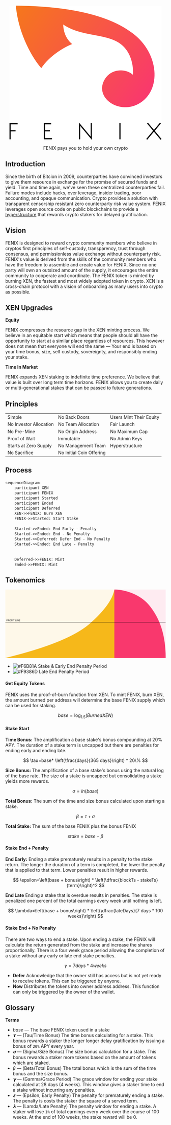 <p align="center">
<picture>
  <source media="(prefers-color-scheme: dark)" srcset="./img/fenix-dark.svg">
  <img alt="fenix" src="./img/fenix-light.svg">
</picture>
</p>

<center>
FENIX pays you to hold your own crypto
</center>

## Introduction

Since the birth of Bitcion in 2009, counterparties have convinced investors to give them resource in exchange for the promise of secured funds and yield. Time and time again, we've seen these centralized counterparties fail. Failure modes include hacks, over leverage, insider trading, poor accounting, and opaque communication. Crypto provides a solution with transparent censorship resistant zero counterparty risk value system. FENIX leverages open source code on public blockchains to provide a [hyperstructure](https://jacob.energy/hyperstructures.html) that rewards crypto stakers for delayed gratification.

## Vision

FENIX is designed to reward crypto community members who believe in cryptos first principles of self-custody, transparency, trust through consensus, and permissionless value exchange without counterparty risk. FENIX's value is derived from the skills of the community members who have the freedom to assemble and create value for FENIX. Since no one party will own an outsized amount of the supply, it encourages the entire community to cooperate and coordinate. The FENIX token is minted by burning XEN, the fastest and most widely adopted token in crypto. XEN is a cross-chain protocol with a vision of onboarding as many users into crypto as possible.

## XEN Upgrades

**Equity**

FENIX compresses the resource gap in the XEN minting process. We believe in an equitable start which means that people should all have the opportunity to start at a similar place regardless of resources. This however does not mean that everyone will end the same — Your end is based on your time bonus, size, self custody, sovereignty, and responsibly ending your stake.

**Time In Market**

FENIX expands XEN staking to indefinite time preference. We believe that value is built over long term time horizons. FENIX allows you to create daily or multi-generational stakes that can be passed to future generations.

## Principles

<table>
<tr>
<td>Simple</td>
<td>No Back Doors</td>
<td>Users Mint Their Equity</td>
</tr>
<tr>
<td>No Investor Allocation</td>
<td>No Team Allocation</td>
<td>Fair Launch</td>
</tr>
<tr>
<td>No Pre-Mine</td>
<td>No Origin Address</td>
<td>No Maximum Cap</td>
</tr>
<tr>
<td>Proof of Wait</td>
<td>Immutable</td>
<td>No Admin Keys</td>
</tr>
<tr>
<td>Starts at Zero Supply</td>
<td>No Management Team</td>
<td>Hyperstructure</td>
</tr>
<tr>
<td>No Sacrifice</td>
<td>No Initial Coin Offering</td>
<td></td>
</tr>
</table>

## Process

```mermaid
sequenceDiagram
    participant XEN
    participant FENIX
    participant Started
    participant Ended
    participant Deferred
    XEN->>FENIX: Burn XEN
    FENIX->>Started: Start Stake

    Started->>Ended: End Early - Penalty
    Started->>Ended: End - No Penalty
    Started->>Deferred: Defer End - No Penalty
    Started->>Ended: End Late - Penalty


    Deferred->>FENIX: Mint
    Ended->>FENIX: Mint
```

## Tokenomics

<p align="center">
<picture>
  <source media="(prefers-color-scheme: dark)" srcset="./img/stake-dark.svg">
  <img alt="fenix" src="./img/stake-light.svg">
</picture>
</p>

- ![#F6B81A](https://via.placeholder.com/15/F6B81A/F6B81A.png) Stake & Early End Penalty Period
- ![#F9386D](https://via.placeholder.com/15/F9386D/F9386D.png) Late End Penalty Period

#### Get Equity Tokens

FENIX uses the proof-of-burn function from XEN. To mint FENIX, burn XEN, the amount burned per address will determine the base FENIX supply which can be used for staking.

$$
base=\log_{1.5}\left(BurnedXEN\right)
$$

#### Stake Start

**Time Bonus:** The amplification a base stake's bonus compounding at 20% APY. The duration of a stake term is uncapped but there are penalties for ending early and ending late.

$$
\tau=base* \left(\frac{days}{365 days}\right) * 20\%
$$

**Size Bonus:** The amplification of a base stake's bonus using the natural log of the base rate. The size of a stake is uncapped but consolidating a stake yields more rewards.

$$
\sigma=ln(base)
$$

**Total Bonus:** The sum of the time and size bonus calculated upon starting a stake.

$$
\beta = \tau + \sigma
$$

**Total Stake:** The sum of the base FENIX plus the bonus FENIX

$$
stake = base + \beta
$$

#### Stake End + Penalty

**End Early:** Ending a stake prematurely results in a penalty to the stake return. The longer the duration of a term is completed, the lower the penalty that is applied to that term. Lower penalties result in higher rewards.

$$
\epsilon=\left(base + bonus\right) * \left(\dfrac{blockTs - stakeTs}{term}\right)^2
$$

**End Late** Ending a stake that is overdue results in penalties. The stake is penalized one percent of the total earnings every week until nothing is left.

$$
\lambda=\left(base + bonus\right) * \left(\dfrac{lateDays}{7 days * 100 weeks}\right)
$$

#### Stake End + No Penalty

There are two ways to end a stake. Upon ending a stake, the FENIX will calculate the return generated from the stake and increase the shares proportionally. There is a four week grace period allowing the completion of a stake without any early or late end stake penalties.

$$
\gamma= 7 days * 4 weeks
$$

- **Defer** Acknowledge that the owner still has access but is not yet ready to receive tokens. This can be triggered by anyone.
- **Now** Distributes the tokens into owner address address. This function can only be triggered by the owner of the wallet.

## Glossary

**Terms**

- _base_ — The base FENIX token used in a stake
- _𝞃_ — (Tau/Time Bonus) The time bonus calculating for a stake. This bonus rewards a staker the longer longer delay gratification by issuing a bonus of `20%` APY every year.
- _𝛔_ — (Sigma/Size Bonus) The size bonus calculation for a stake. This bonus rewards a staker more tokens based on the amount of tokens which are staked.
- _β_ — (Beta/Total Bonus) The total bonus which is the sum of the time bonus and the size bonus.
- _𝝲_ — (Gamma/Grace Period) The grace window for ending your stake calculated at 28 days (4 weeks). This window gives a staker time to end a stake without incurring any penalties.
- _𝝴_ — (Epsilon, Early Penalty) The penalty for prematurely ending a stake. The penalty is costs the staker the square of a served term.
- **_𝝺_** — (Lamda/Late Penalty) The penalty window for ending a stake. A staker will lose `1%` of total earnings every week over the course of 100 weeks. At the end of 100 weeks, the stake reward will be 0.
